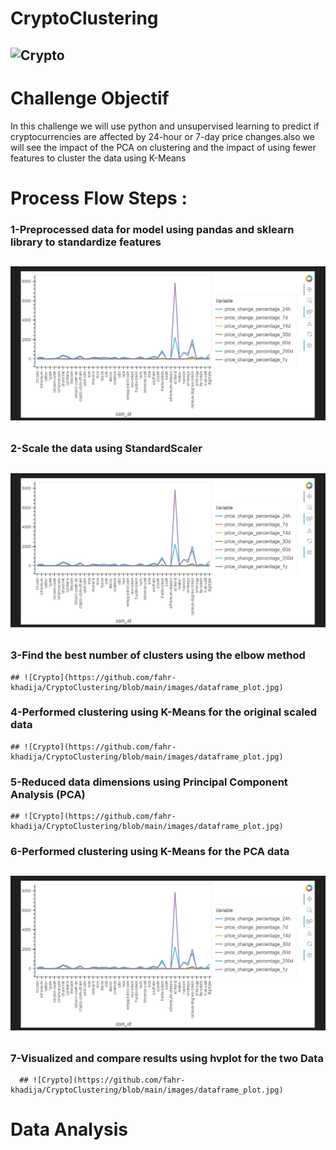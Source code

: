 # CryptoClustering
## ![Crypto](https://i.pinimg.com/736x/ce/bd/26/cebd26365e7e8c1de734652e65f766c8.jpg)

# Challenge Objectif 

In this challenge we will use python and unsupervised learning to predict if cryptocurrencies are affected by 24-hour or 7-day price changes.also we will see the impact of the PCA on clustering and the impact of using fewer features to cluster the data using K-Means

# Process Flow Steps :
  ### 1-Preprocessed data for model using pandas and sklearn library to standardize features
  ## ![Crypto](https://github.com/fahr-khadija/CryptoClustering/blob/main/images/dataframe_plot.jpg)
  ### 2-Scale the data using StandardScaler
   ## ![Crypto](https://github.com/fahr-khadija/CryptoClustering/blob/main/images/dataframe_plot.jpg)
  ### 3-Find the best number of clusters using the elbow method
   
    ## ![Crypto](https://github.com/fahr-khadija/CryptoClustering/blob/main/images/dataframe_plot.jpg)

   ### 4-Performed clustering using K-Means for the original scaled data
  
    ## ![Crypto](https://github.com/fahr-khadija/CryptoClustering/blob/main/images/dataframe_plot.jpg)

  ### 5-Reduced data dimensions using Principal Component Analysis (PCA)
  
    ## ![Crypto](https://github.com/fahr-khadija/CryptoClustering/blob/main/images/dataframe_plot.jpg)

  ### 6-Performed clustering using K-Means for the PCA data
  
   ## ![Crypto](https://github.com/fahr-khadija/CryptoClustering/blob/main/images/dataframe_plot.jpg)

  ### 7-Visualized and compare results using hvplot for the two Data 
      ## ![Crypto](https://github.com/fahr-khadija/CryptoClustering/blob/main/images/dataframe_plot.jpg)

# Data Analysis 
      



